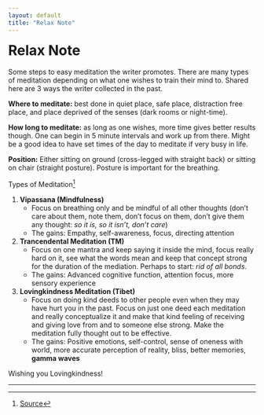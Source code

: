```yaml
---
layout: default
title: "Relax Note"
---
```


<h1 style="margin-top:1rem">Relax Note <i class="fas fa-cookie"></i></h1>

Some steps to easy meditation the writer promotes. There are many types of meditation depending on what one wishes to train their mind to. Shared here are 3 ways the writer collected in the past.

**Where to meditate:** best done in quiet place, safe place, distraction free place, and place deprived of the senses (dark rooms or night-time).

**How long to meditate:** as long as one wishes, more time gives better results though. One can begin in 5 minute intervals and work up from there. Might be a good idea to have set times of the day to meditate if very busy in life.

**Position:** Either sitting on ground (cross-legged with straight back) or sitting on chair (straight posture). Posture is important for the breathing.

Types of Meditation[^1]

1. **Vipassana (Mindfulness)**
    * Focus on breathing only and be mindful of all other thoughts (don’t care about them, note them, don’t focus on them, don’t give them any thought: *so it is, so it isn’t, don’t care*)
    * The gains: Empathy, self-awareness, focus, directing attention
2. **Trancendental Meditation (TM)**
    * Focus on one mantra and keep saying it inside the mind, focus really hard on it, see what the words mean and keep that concept strong for the duration of the mediation. Perhaps to start: *rid of all bonds*.
    * The gains: Advanced cognitive function, attention focus, more sensory experience
3. **Lovingkindness Meditation (Tibet)**
    * Focus on doing kind deeds to other people even when they may have hurt you in the past. Focus on just one deed each meditation and really conceptualize it and make that kind feeling of receiving and giving love from and to someone else strong. Make the meditation fully thought out to be effective.
    * The gains: Positive emotions, self-control, sense of oneness with world, more accurate perception of reality, bliss, better memories, **gamma waves**


Wishing you Lovingkindness! <i class="fas fa-cookie"></i>

---

[^1]: [Source](https://mentalhealthdaily.com/2015/02/24/how-different-types-of-meditation-affect-the-brain/)
